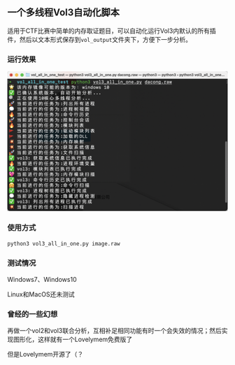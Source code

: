 ## 一个多线程Vol3自动化脚本

适用于CTF比赛中简单的内存取证题目，可以自动化运行Vol3内默认的所有插件，然后以文本形式保存到`vol_output`文件夹下，方便下一步分析。

### 运行效果

![image](./img/image.png)

### 使用方式

```bash
python3 vol3_all_in_one.py image.raw
```

### 测试情况

Windows7、Windows10

Linux和MacOS还未测试

### 曾经的一些幻想

再做一个vol2和vol3联合分析，互相补足相同功能有时一个会失效的情况；然后实现图形化，这样就有一个Lovelymem免费版了

但是Lovelymem开源了（？